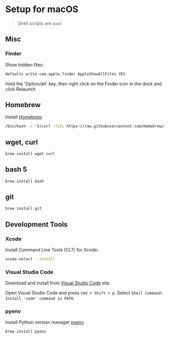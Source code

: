 # Setup for macOS

>  Shell scripts are `bash`

## Misc

### Finder

Show hidden files:

```bash
defaults write com.apple.finder AppleShowAllFiles YES
```

Hold the 'Option/alt' key, then right click on the Finder icon in the dock and click Relaunch

## Homebrew

Install [Homebrew](https://brew.sh/):

```bash
/bin/bash -c "$(curl -fsSL https://raw.githubusercontent.com/Homebrew/install/HEAD/install.sh)"
```

## wget, curl

```bash
brew install wget curl
```

## bash 5

```bash
brew install bash
```

## git

```bash
brew install git
```

## Development Tools

### Xcode

Install Command Line Tools (CLT) for Xcode:

```bash
xcode-select --install
```

### Visual Studio Code

Download and install from [Visual Studio Code](https://code.visualstudio.com/download) site.

Open Visual Studio Code and press `Cmd + Shift + p`. Select `Shell Command: Install 'code' command in PATH`. 

### pyenv

Install Python version manager [pyenv](https://github.com/pyenv/pyenv)

```bash
brew install pyenv
```

